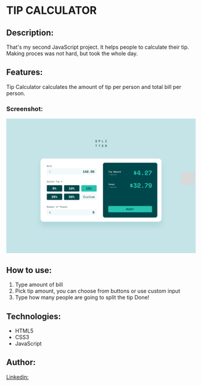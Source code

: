 # TIP CALCULATOR

## Description:

That's my second JavaScript project. It helps people to calculate their tip. Making proces was not hard, but took the whole day.

## Features:

Tip Calculator calculates the amount of tip per person and total bill per person.

### Screenshot:

![screenshot](images/scr.png)

## How to use:

1. Type amount of bill
2. Pick tip amount, you can choose from buttons or use custom input
3. Type how many people are going to split the tip
   Done!

## Technologies:

- HTML5
- CSS3
- JavaScript

## Author:

[Linkedin:](https://www.linkedin.com/in/levan-gelashvili-669327227/)
